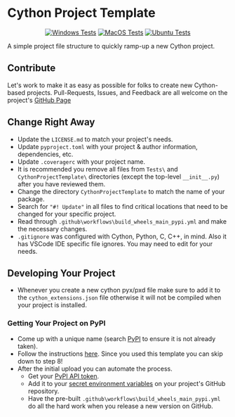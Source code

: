 # Cython Project Template
<div style="text-align: center;">
<!-- #! Update Project Name and URLs. -->
<a href="https://github.com/jrenaud90/CythonProjectTemplate/actions/workflows/push_tests_win.yml"><img src="https://github.com/jrenaud90/CythonProjectTemplate/actions/workflows/push_tests_win.yml/badge.svg?branch=main" alt="Windows Tests" /></a>
<a href="https://github.com/jrenaud90/CythonProjectTemplate/actions/workflows/push_tests_mac.yml"><img src="https://github.com/jrenaud90/CythonProjectTemplate/actions/workflows/push_tests_mac.yml/badge.svg?branch=main" alt="MacOS Tests" /></a>
<a href="https://github.com/jrenaud90/CythonProjectTemplate/actions/workflows/push_tests_ubun.yml"><img src="https://github.com/jrenaud90/CythonProjectTemplate/actions/workflows/push_tests_ubun.yml/badge.svg?branch=main" alt="Ubuntu Tests" /></a>
</div>

A simple project file structure to quickly ramp-up a new Cython project.

## Contribute
Let's work to make it as easy as possible for folks to create new Cython-based projects.
Pull-Requests, Issues, and Feedback are all welcome on the project's [GitHub Page](https://github.com/jrenaud90/CythonProjectTemplate)

## Change Right Away
- Update the `LICENSE.md` to match your project's needs.
- Update `pyproject.toml` with your project & author information, dependencies, etc.
- Update `.coveragerc` with your project name.
- It is recommended you remove all files from `Tests\` and `CythonProjectTemplate\` directories (except the top-level `__init__.py`) after you have reviewed them.
- Change the directory `CythonProjectTemplate` to match the name of your package.
- Search for `"#! Update"` in all files to find critical locations that need to be changed for your specific project.
- Read through `.github\workflows\build_wheels_main_pypi.yml` and make the necessary changes.
- `.gitignore` was configured with Cython, Python, C, C++, in mind. Also it has VSCode IDE specific file ignores. You may need to edit for your needs.

## Developing Your Project
- Whenever you create a new cython pyx/pxd file make sure to add it to the `cython_extensions.json` file otherwise it will not be compiled when your project is installed.

### Getting Your Project on PyPI
- Come up with a unique name (search [PyPI](https://pypi.org/) to ensure it is not already taken).
- Follow the instructions [here](). Since you used this template you can skip down to step 8!
- After the initial upload you can automate the process.
    - Get your [PyPI API token](https://pypi.org/help/#apitoken).
    - Add it to your [secret environment variables](https://docs.github.com/en/actions/security-guides/using-secrets-in-github-actions) on your project's GitHub repository.
    - Have the pre-built `.github\workflows\build_wheels_main_pypi.yml` do all the hard work when you release a new version on GitHub.
